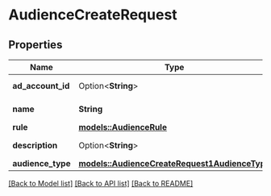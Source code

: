 # AudienceCreateRequest

## Properties

Name | Type | Description | Notes
------------ | ------------- | ------------- | -------------
**ad_account_id** | Option<**String**> | Ad account ID. | [optional]
**name** | **String** | Audience name. | 
**rule** | [**models::AudienceRule**](AudienceRule.md) |  | 
**description** | Option<**String**> | Audience description. | [optional]
**audience_type** | [**models::AudienceCreateRequest1AudienceType**](AudienceCreateRequest_1_audience_type.md) |  | 

[[Back to Model list]](../README.md#documentation-for-models) [[Back to API list]](../README.md#documentation-for-api-endpoints) [[Back to README]](../README.md)


